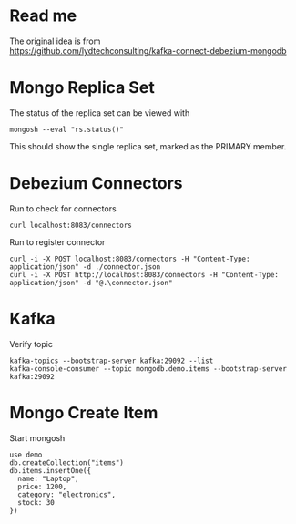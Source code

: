 # Read me

The original idea is from  
https://github.com/lydtechconsulting/kafka-connect-debezium-mongodb

# Mongo Replica Set

The status of the replica set can be viewed with

```
mongosh --eval "rs.status()"
```

This should show the single replica set, marked as the PRIMARY member.

# Debezium Connectors

Run to check for connectors

```
curl localhost:8083/connectors
```

Run to register connector

```
curl -i -X POST localhost:8083/connectors -H "Content-Type: application/json" -d ./connector.json
curl -i -X POST http://localhost:8083/connectors -H "Content-Type: application/json" -d "@.\connector.json"

```

# Kafka

Verify topic

```
kafka-topics --bootstrap-server kafka:29092 --list
kafka-console-consumer --topic mongodb.demo.items --bootstrap-server kafka:29092
```

# Mongo Create Item

Start mongosh

```
use demo
db.createCollection("items")
db.items.insertOne({
  name: "Laptop",
  price: 1200,
  category: "electronics",
  stock: 30
})
```